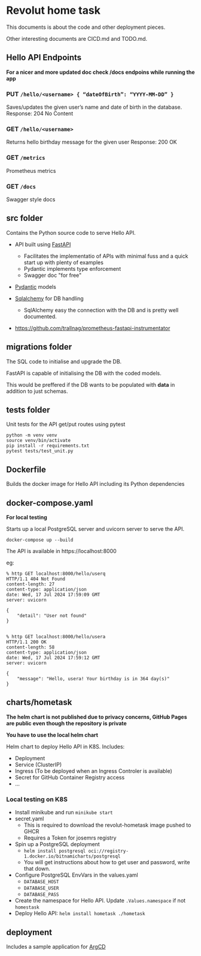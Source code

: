 # Revolut home task

This documents is about the code and other deployment pieces.

Other interesting documents are CICD.md and TODO.md.

## Hello API Endpoints

**For a nicer and more updated doc check /docs endpoins while running the app**

### PUT `/hello/<username> { “dateOfBirth”: “YYYY-MM-DD” }`

Saves/updates the given user’s name and date of birth in the database.
Response: 204 No Content

### GET `/hello/<username>`
Returns hello birthday message for the given user
Response: 200 OK

### GET `/metrics`
Prometheus metrics

### GET `/docs`
Swagger style docs

## src folder

Contains the Python source code to serve Hello API.

- API built using [FastAPI](https://fastapi.tiangolo.com/) 
    - Facilitates the implementatio of APIs with minimal fuss and a quick start up with plenty of examples
    - Pydantic implements type enforcement
    - Swagger doc "for free"
- [Pydantic](https://docs.pydantic.dev/latest/) models
- [Sqlalchemy](https://www.sqlalchemy.org/) for DB handling
    - SqlAlchemy easy the connection with the DB and is pretty well documented.

- https://github.com/trallnag/prometheus-fastapi-instrumentator

## migrations folder

The SQL code to initialise and upgrade the DB.

FastAPI is capable of initialising the DB with the coded models.

This would be preffered if the DB wants to be populated with **data** in addition to just schemas.

## tests folder

Unit tests for the API get/put routes using pytest

```
python -m venv venv
source venv/bin/activate
pip install -r requirements.txt
pytest tests/test_unit.py
```

## Dockerfile

Builds the docker image for Hello API including its Python dependencies

## docker-compose.yaml

**For local testing**

Starts up a local PostgreSQL server and uvicorn server to serve the API.

```docker-compose up --build```

The API is available in https://localhost:8000

eg:

```
% http GET localhost:8000/hello/userq
HTTP/1.1 404 Not Found
content-length: 27
content-type: application/json
date: Wed, 17 Jul 2024 17:59:09 GMT
server: uvicorn

{
    "detail": "User not found"
}


% http GET localhost:8000/hello/usera
HTTP/1.1 200 OK
content-length: 58
content-type: application/json
date: Wed, 17 Jul 2024 17:59:12 GMT
server: uvicorn

{
    "message": "Hello, usera! Your birthday is in 364 day(s)"
}
```

## charts/hometask

**The helm chart is not published due to privacy concerns, GitHub Pages are public even though the repository is private**

**You have to use the local helm chart**

Helm chart to deploy Hello API in K8S. Includes:

  - Deployment
  - Service (ClusterIP)
  - Ingress (To be deployed when an Ingress Controler is available)
  - Secret for GitHub Container Registry access
  - ...

### Local testing on K8S

- Install minikube and run ```minikube start```
- secret.yaml
  - This is required to download the revolut-hometask image pushed to GHCR
  - Requires a Token for josemrs registry
- Spin up a PostgreSQL deployment
  - ```helm install postgresql oci://registry-1.docker.io/bitnamicharts/postgresql```
  - You will get instructions about how to get user and password, write that down.
- Configure PostgreSQL EnvVars in the values.yaml
  - ```DATABASE_HOST```
  - ```DATABASE_USER```
  - ```DATABASE_PASS```
- Create the namespace for Hello API. Update ```.Values.namespace``` if not ```homestask```
- Deploy Hello API: ```helm install hometask ./hometask``` 

## deployment

Includes a sample application for [ArgCD](https://argo-cd.readthedocs.io/en/stable/)